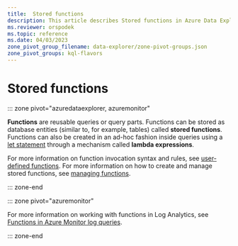 ```yaml
---
title:  Stored functions
description: This article describes Stored functions in Azure Data Explorer.
ms.reviewer: orspodek
ms.topic: reference
ms.date: 04/03/2023
zone_pivot_group_filename: data-explorer/zone-pivot-groups.json
zone_pivot_groups: kql-flavors
---
```

# Stored functions

::: zone pivot="azuredataexplorer, azuremonitor"

**Functions** are reusable queries or query parts. Functions can be stored as database
entities (similar to, for example, tables) called **stored functions**. Functions can
also be created in an ad-hoc fashion inside queries using a [let statement](../letstatement.md)
through a mechanism called **lambda expressions**.

For more information on function invocation syntax and rules, see [user-defined functions](../functions/user-defined-functions.md).
For more information on how to create and manage stored functions, see [managing functions](../../management/functions.md).

::: zone-end

::: zone pivot="azuremonitor"

For more information on working with functions in Log Analytics, see [Functions in Azure Monitor log queries](/azure/azure-monitor/logs/functions).

::: zone-end
